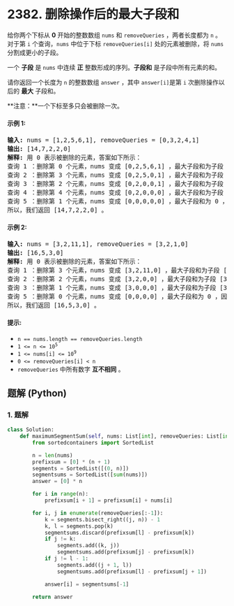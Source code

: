 # 2382. 删除操作后的最大子段和
给你两个下标从 **0** 开始的整数数组 `nums` 和 `removeQueries` ，两者长度都为 `n` 。对于第 `i` 个查询，`nums` 中位于下标 `removeQueries[i]` 处的元素被删除，将 `nums` 分割成更小的子段。

一个 **子段** 是 `nums` 中连续 **正** 整数形成的序列。**子段和** 是子段中所有元素的和。

请你返回一个长度为 `n` 的整数数组 `answer` ，其中 `answer[i]`是第 `i` 次删除操作以后的 **最大** 子段和。

**注意：**一个下标至多只会被删除一次。

#### 示例 1:
<pre>
<strong>输入:</strong> nums = [1,2,5,6,1], removeQueries = [0,3,2,4,1]
<strong>输出:</strong> [14,7,2,2,0]
<strong>解释:</strong> 用 0 表示被删除的元素，答案如下所示：
查询 1 ：删除第 0 个元素，nums 变成 [0,2,5,6,1] ，最大子段和为子段 [2,5,6,1] 的和 14 。
查询 2 ：删除第 3 个元素，nums 变成 [0,2,5,0,1] ，最大子段和为子段 [2,5] 的和 7 。
查询 3 ：删除第 2 个元素，nums 变成 [0,2,0,0,1] ，最大子段和为子段 [2] 的和 2 。
查询 4 ：删除第 4 个元素，nums 变成 [0,2,0,0,0] ，最大子段和为子段 [2] 的和 2 。
查询 5 ：删除第 1 个元素，nums 变成 [0,0,0,0,0] ，最大子段和为 0 ，因为没有任何子段存在。
所以，我们返回 [14,7,2,2,0] 。
</pre>

#### 示例 2:
<pre>
<strong>输入:</strong> nums = [3,2,11,1], removeQueries = [3,2,1,0]
<strong>输出:</strong> [16,5,3,0]
<strong>解释:</strong> 用 0 表示被删除的元素，答案如下所示：
查询 1 ：删除第 3 个元素，nums 变成 [3,2,11,0] ，最大子段和为子段 [3,2,11] 的和 16 。
查询 2 ：删除第 2 个元素，nums 变成 [3,2,0,0] ，最大子段和为子段 [3,2] 的和 5 。
查询 3 ：删除第 1 个元素，nums 变成 [3,0,0,0] ，最大子段和为子段 [3] 的和 3 。
查询 5 ：删除第 0 个元素，nums 变成 [0,0,0,0] ，最大子段和为 0 ，因为没有任何子段存在。
所以，我们返回 [16,5,3,0] 。
</pre>

#### 提示:
* `n == nums.length == removeQueries.length`
* <code>1 <= n <= 10<sup>5</sup></code>
* <code>1 <= nums[i] <= 10<sup>9</sup></code>
* `0 <= removeQueries[i] < n`
* `removeQueries` 中所有数字 **互不相同** 。

## 题解 (Python)

### 1. 题解
```Python
class Solution:
    def maximumSegmentSum(self, nums: List[int], removeQueries: List[int]) -> List[int]:
        from sortedcontainers import SortedList

        n = len(nums)
        prefixsum = [0] * (n + 1)
        segments = SortedList([(0, n)])
        segmentsums = SortedList([sum(nums)])
        answer = [0] * n

        for i in range(n):
            prefixsum[i + 1] = prefixsum[i] + nums[i]

        for i, j in enumerate(removeQueries[:-1]):
            k = segments.bisect_right((j, n)) - 1
            k, l = segments.pop(k)
            segmentsums.discard(prefixsum[l] - prefixsum[k])
            if j != k:
                segments.add((k, j))
                segmentsums.add(prefixsum[j] - prefixsum[k])
            if j != l - 1:
                segments.add((j + 1, l))
                segmentsums.add(prefixsum[l] - prefixsum[j + 1])

            answer[i] = segmentsums[-1]

        return answer
```
